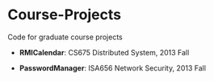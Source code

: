 Course-Projects
===============

Code for graduate course projects

- **RMICalendar**: CS675 Distributed System, 2013 Fall

- **PasswordManager**: ISA656 Network Security, 2013 Fall
